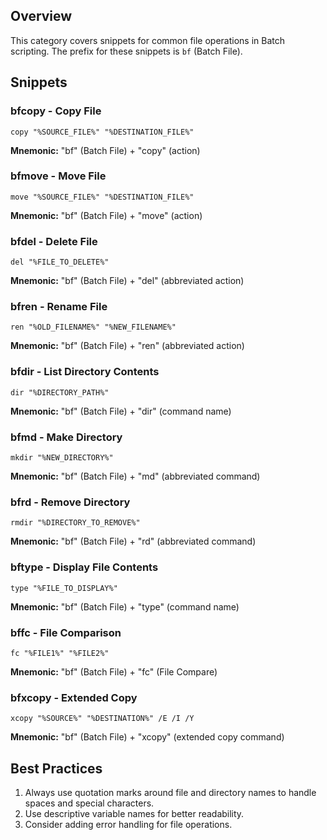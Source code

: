 ## Overview

This category covers snippets for common file operations in Batch scripting. The prefix for these snippets is `bf` (Batch File).

## Snippets

### bfcopy - Copy File

```batch
copy "%SOURCE_FILE%" "%DESTINATION_FILE%"
```

**Mnemonic:** "bf" (Batch File) + "copy" (action)

### bfmove - Move File

```batch
move "%SOURCE_FILE%" "%DESTINATION_FILE%"
```

**Mnemonic:** "bf" (Batch File) + "move" (action)

### bfdel - Delete File

```batch
del "%FILE_TO_DELETE%"
```

**Mnemonic:** "bf" (Batch File) + "del" (abbreviated action)

### bfren - Rename File

```batch
ren "%OLD_FILENAME%" "%NEW_FILENAME%"
```

**Mnemonic:** "bf" (Batch File) + "ren" (abbreviated action)

### bfdir - List Directory Contents

```batch
dir "%DIRECTORY_PATH%"
```

**Mnemonic:** "bf" (Batch File) + "dir" (command name)

### bfmd - Make Directory

```batch
mkdir "%NEW_DIRECTORY%"
```

**Mnemonic:** "bf" (Batch File) + "md" (abbreviated command)

### bfrd - Remove Directory

```batch
rmdir "%DIRECTORY_TO_REMOVE%"
```

**Mnemonic:** "bf" (Batch File) + "rd" (abbreviated command)

### bftype - Display File Contents

```batch
type "%FILE_TO_DISPLAY%"
```

**Mnemonic:** "bf" (Batch File) + "type" (command name)

### bffc - File Comparison

```batch
fc "%FILE1%" "%FILE2%"
```

**Mnemonic:** "bf" (Batch File) + "fc" (File Compare)

### bfxcopy - Extended Copy

```batch
xcopy "%SOURCE%" "%DESTINATION%" /E /I /Y
```

**Mnemonic:** "bf" (Batch File) + "xcopy" (extended copy command)

## Best Practices

1. Always use quotation marks around file and directory names to handle spaces and special characters.
2. Use descriptive variable names for better readability.
3. Consider adding error handling for file operations.
